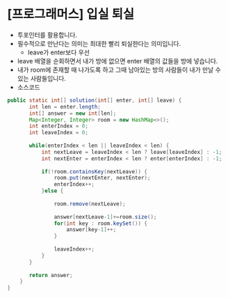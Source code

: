 # [프로그래머스] 입실 퇴실

- 투포인터를 활용합니다.
- 필수적으로 만난다는 의미는 최대한 빨리 퇴실한다는 의미입니다.
  - leave가 enter보다 우선
- leave 배열을 순회하면서 내가 방에 없으면 enter 배열의 값들을 방에 넣습니다.
- 내가 room에 존재할 때 나가도록 하고 그때 남아있는 방의 사람들이 내가 만날 수 있는 사람들입니다.
- 소스코드

```java
public static int[] solution(int[] enter, int[] leave) {
       int len = enter.length;
       int[] answer = new int[len];
       Map<Integer, Integer> room = new HashMap<>();
       int enterIndex = 0;
       int leaveIndex = 0;
       
       while(enterIndex < len || leaveIndex < len) {
    	   int nextLeave = leaveIndex < len ? leave[leaveIndex] : -1;
           int nextEnter = enterIndex < len ? enter[enterIndex] : -1;
    	   
           if(!room.containsKey(nextLeave)) {
        	   room.put(nextEnter, nextEnter);
        	   enterIndex++;
           }else {
        	   
        	   room.remove(nextLeave);
        	   
        	   answer[nextLeave-1]+=room.size();
        	   for(int key : room.keySet()) {
        		   answer[key-1]++;
        	   }
        	   
        	   leaveIndex++;
           }
       }
       
       return answer;
    }
}
```

